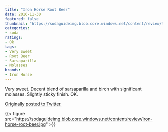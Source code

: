 ```yaml
---
title: "Iron Horse Root Beer"
date: 2016-11-30
featured: false
thumbnail: "https://sodaguideimg.blob.core.windows.net/content/review/thumbs/iron-horse-root-beer.jpg"
categories:
- soda
ratings:
- Ok
tags:
- Very Sweet
- Root Beer
- Sarsaparilla
- Molasses
brands:
- Iron Horse
---
```


Very sweet. Decent blend of sarsaparilla and birch with significant molasses. Slightly sticky finish. OK.

[Originally posted to Twitter.](https://twitter.com/Cavorter/status/804041968833753089)

{{< figure src="https://sodaguideimg.blob.core.windows.net/content/review/iron-horse-root-beer.jpg" >}}

